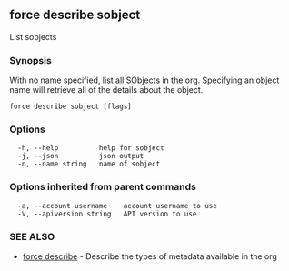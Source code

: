 ## force describe sobject

List sobjects

### Synopsis

With no name specified, list all SObjects in the org.  Specifying an
object name will retrieve all of the details about the object.


```
force describe sobject [flags]
```

### Options

```
  -h, --help          help for sobject
  -j, --json          json output
  -n, --name string   name of sobject
```

### Options inherited from parent commands

```
  -a, --account username    account username to use
  -V, --apiversion string   API version to use
```

### SEE ALSO

* [force describe](force_describe.md)	 - Describe the types of metadata available in the org

